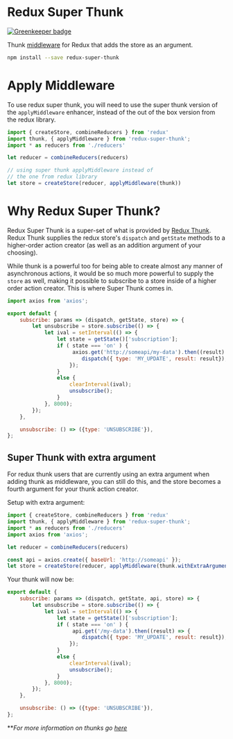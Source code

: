 Redux Super Thunk
=================

[![Greenkeeper badge](https://badges.greenkeeper.io/Atomic-Reactor/redux-super-thunk.svg)](https://greenkeeper.io/)

Thunk [middleware](http://redux.js.org/docs/advanced/Middleware.html) for Redux that adds the store as an argument.

```bash
npm install --save redux-super-thunk
```

# Apply Middleware

To use redux super thunk, you will need to use the super thunk version of the `applyMiddleware` enhancer, instead of the out of the box version from the redux library.

```js
import { createStore, combineReducers } from 'redux'
import thunk, { applyMiddleware } from 'redux-super-thunk';
import * as reducers from './reducers'

let reducer = combineReducers(reducers)

// using super thunk applyMiddleware instead of
// the one from redux library
let store = createStore(reducer, applyMiddleware(thunk))
```


# Why Redux Super Thunk?
Redux Super Thunk is a super-set of what is provided by [Redux Thunk](https://github.com/gaearon/redux-thunk). Redux Thunk supplies the redux store's `dispatch` and `getState` methods to a higher-order action creator (as well as an addition argument of your choosing).

While thunk is a powerful too for being able to create almost any manner of asynchronous actions, it would be so much more powerful to supply the `store` as well, making it possible to subscribe to a store inside of a higher order action creator. This is where Super Thunk comes in.

```js
import axios from 'axios';

export default {
    subscribe: params => (dispatch, getState, store) => {
        let unsubscribe = store.subscribe(() => {
            let ival = setInterval(() => {
                let state = getState()['subscription'];
                if ( state === 'on' ) {
                     axios.get('http://someapi/my-data').then((result) => {
                        dispatch({ type: 'MY_UPDATE', result: result});                
                    });
                }
                else {
                    clearInterval(ival);
                    unsubscribe();
                }
            }, 8000);
        });
    },

    unsubscribe: () => ({type: 'UNSUBSCRIBE'}),
};
```

## Super Thunk with extra argument

For redux thunk users that are currently using an extra argument when adding thunk as middleware, you can still do this, and the store becomes a fourth argument for your thunk action creator.

Setup with extra argument:
```js
import { createStore, combineReducers } from 'redux'
import thunk, { applyMiddleware } from 'redux-super-thunk';
import * as reducers from './reducers'
import axios from 'axios';

let reducer = combineReducers(reducers)

const api = axios.create({ baseUrl: 'http://someapi' });
let store = createStore(reducer, applyMiddleware(thunk.withExtraArgument(api)))
```

Your thunk will now be:
```js
export default {
    subscribe: params => (dispatch, getState, api, store) => {
        let unsubscribe = store.subscribe(() => {
            let ival = setInterval(() => {
                let state = getState()['subscription'];
                if ( state === 'on' ) {
                     api.get('/my-data').then((result) => {
                        dispatch({ type: 'MY_UPDATE', result: result});                
                    });
                }
                else {
                    clearInterval(ival);
                    unsubscribe();
                }
            }, 8000);
        });
    },

    unsubscribe: () => ({type: 'UNSUBSCRIBE'}),
};
```

**_For more information on thunks go [here](https://github.com/gaearon/redux-thunk)_
